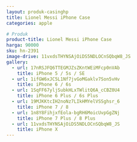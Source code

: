 ```yaml
---
layout: produk-casinghp
title: Lionel Messi iPhone Case
categories: apple

# Produk
product-title: Lionel Messi iPhone Case
harga: 90000
sku: hn-2391
image-drive: 11vxdsTHYNSAjOiDS5NDLOCnSQbqW8_JS
gallery:
  - url: 17nRSJFQ6TTEGMJZsZKntWEiMFcp0nVAb
    title: iPhone 5 / 5s / SE
  - url: 1ifGW6xJC5L1Nf7jvGoMGaklv7Son5vHv
    title: iPhone 6 / 6s
  - url: 1SqFF67yljSubkHLxTWlitQ6A_cCBZ0U4
    title: iPhone 6 Plus / 6s Plus
  - url: 19MJKKtcIH2noNz7LIkHMYelVSSghsr_6
    title: iPhone 7 / 8
  - url: 1n8Y8FihjxfEola-bgRH6MoicUvpGgZNj
    title: iPhone 7 Plus / 8 Plus
  - url: 11vxdsTHYNSAjOiDS5NDLOCnSQbqW8_JS
    title: iPhone X
---
```

